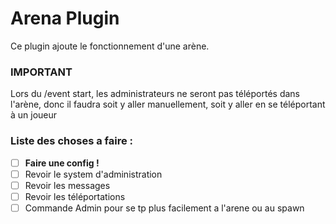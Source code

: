 # Arena Plugin
Ce plugin ajoute le fonctionnement d'une arène.


### IMPORTANT
Lors du /event start, les administrateurs ne seront pas téléportés dans l'arène, donc il faudra soit y aller manuellement, soit y aller en se téléportant à un joueur

### Liste des choses a faire :
- [ ] **Faire une config !**
- [ ] Revoir le system d'administration
- [ ] Revoir les messages
- [ ] Revoir les téléportations
- [ ] Commande Admin pour se tp plus facilement a l'arene ou au spawn
